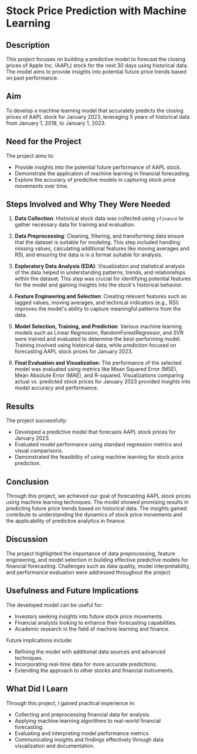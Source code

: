 # Stock Price Prediction with Machine Learning

## Description
This project focuses on building a predictive model to forecast the closing prices of Apple Inc. (AAPL) stock for the next 30 days using historical data. The model aims to provide insights into potential future price trends based on past performance.

## Aim
To develop a machine learning model that accurately predicts the closing prices of AAPL stock for January 2023, leveraging 5 years of historical data from January 1, 2018, to January 1, 2023.

## Need for the Project
The project aims to:
- Provide insights into the potential future performance of AAPL stock.
- Demonstrate the application of machine learning in financial forecasting.
- Explore the accuracy of predictive models in capturing stock price movements over time.

## Steps Involved and Why They Were Needed
1. **Data Collection**: Historical stock data was collected using `yfinance` to gather necessary data for training and evaluation.
   
2. **Data Preprocessing**: Cleaning, filtering, and transforming data ensure that the dataset is suitable for modeling. This step included handling missing values, calculating additional features like moving averages and RSI, and ensuring the data is in a format suitable for analysis.

3. **Exploratory Data Analysis (EDA)**: Visualization and statistical analysis of the data helped in understanding patterns, trends, and relationships within the dataset. This step was crucial for identifying potential features for the model and gaining insights into the stock's historical behavior.

4. **Feature Engineering and Selection**: Creating relevant features such as lagged values, moving averages, and technical indicators (e.g., RSI) improves the model's ability to capture meaningful patterns from the data.

5. **Model Selection, Training, and Prediction**: Various machine learning models such as Linear Regression, RandomForestRegressor, and SVR were trained and evaluated to determine the best-performing model. Training involved using historical data, while prediction focused on forecasting AAPL stock prices for January 2023.

6. **Final Evaluation and Visualization**: The performance of the selected model was evaluated using metrics like Mean Squared Error (MSE), Mean Absolute Error (MAE), and R-squared. Visualizations comparing actual vs. predicted stock prices for January 2023 provided insights into model accuracy and performance.

## Results
The project successfully:
- Developed a predictive model that forecasts AAPL stock prices for January 2023.
- Evaluated model performance using standard regression metrics and visual comparisons.
- Demonstrated the feasibility of using machine learning for stock price prediction.

## Conclusion
Through this project, we achieved our goal of forecasting AAPL stock prices using machine learning techniques. The model showed promising results in predicting future price trends based on historical data. The insights gained contribute to understanding the dynamics of stock price movements and the applicability of predictive analytics in finance.

## Discussion
The project highlighted the importance of data preprocessing, feature engineering, and model selection in building effective predictive models for financial forecasting. Challenges such as data quality, model interpretability, and performance evaluation were addressed throughout the project.

## Usefulness and Future Implications
The developed model can be useful for:
- Investors seeking insights into future stock price movements.
- Financial analysts looking to enhance their forecasting capabilities.
- Academic research in the field of machine learning and finance.

Future implications include:
- Refining the model with additional data sources and advanced techniques.
- Incorporating real-time data for more accurate predictions.
- Extending the approach to other stocks and financial instruments.

## What Did I Learn
Through this project, I gained practical experience in:
- Collecting and preprocessing financial data for analysis.
- Applying machine learning algorithms to real-world financial forecasting.
- Evaluating and interpreting model performance metrics.
- Communicating insights and findings effectively through data visualization and documentation.
